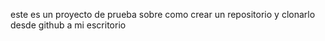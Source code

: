 este es un proyecto de prueba sobre como crear un repositorio y clonarlo desde github a mi escritorio 
